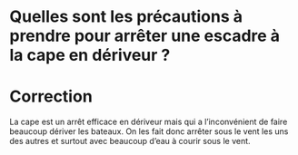 # Quelles sont les précautions à prendre pour arrêter une escadre à la cape en dériveur ?

# Correction

La cape est un arrêt efficace en dériveur mais qui a l’inconvénient de faire beaucoup dériver les
bateaux. On les fait donc arrêter sous le vent les uns des autres et surtout avec beaucoup d’eau à
courir sous le vent.
